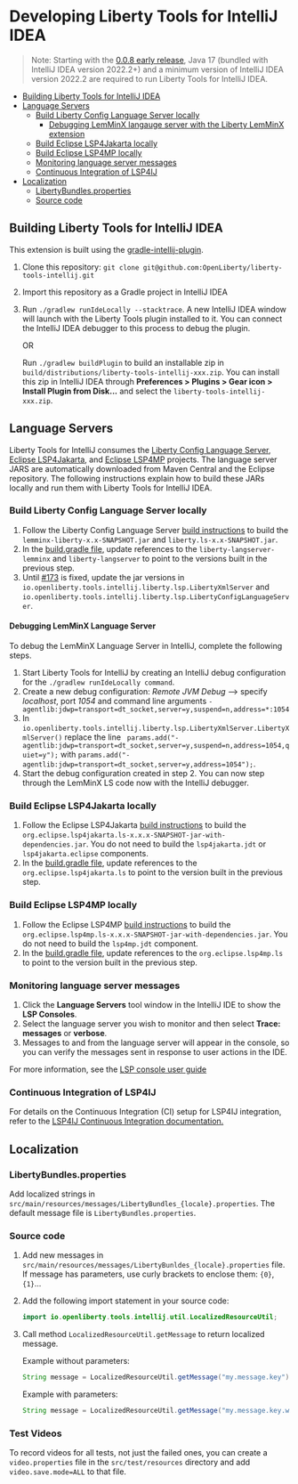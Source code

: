# Developing Liberty Tools for IntelliJ IDEA

> Note: Starting with the [0.0.8 early release](https://github.com/OpenLiberty/liberty-tools-intellij/releases/tag/0.0.8), Java 17 (bundled with IntelliJ IDEA version 2022.2+) and a minimum version of IntelliJ IDEA version 2022.2 are required to run Liberty Tools for IntelliJ IDEA.

- [Building Liberty Tools for IntelliJ IDEA](#building-liberty-tools-for-intellij-idea)
- [Language Servers](#language-servers)
  - [Build Liberty Config Language Server locally](#build-liberty-config-language-server-locally)
    - [Debugging LemMinX langauge server with the Liberty LemMinX extension](#debugging-lemminx-language-server-with-the-liberty-lemminx-extension)
  - [Build Eclipse LSP4Jakarta locally](#build-eclipse-lsp4jakarta-locally)
  - [Build Eclipse LSP4MP locally](#build-eclipse-lsp4mp-locally)
  - [Monitoring language server messages](#monitoring-language-server-messages)
  - [Continuous Integration of LSP4IJ](#continuous-integration-of-lsp4ij)
- [Localization](#localization)
  - [LibertyBundles.properties](#libertybundlesproperties)
  - [Source code](#source-code)

## Building Liberty Tools for IntelliJ IDEA

This extension is built using the [gradle-intellij-plugin](https://github.com/JetBrains/gradle-intellij-plugin/).

1. Clone this repository: `git clone git@github.com:OpenLiberty/liberty-tools-intellij.git`
2. Import this repository as a Gradle project in IntelliJ IDEA 
3. Run `./gradlew runIdeLocally --stacktrace`. A new IntelliJ IDEA window will launch with the Liberty Tools plugin installed to it. You can connect the IntelliJ IDEA debugger to this process to debug the plugin.

   OR  

   Run `./gradlew buildPlugin` to build an installable zip in `build/distributions/liberty-tools-intellij-xxx.zip`. You can install this zip in IntelliJ IDEA through **Preferences > Plugins > Gear icon > Install Plugin from Disk...** and select the `liberty-tools-intellij-xxx.zip`.

## Language Servers

Liberty Tools for IntelliJ consumes the [Liberty Config Language Server](https://github.com/OpenLiberty/liberty-language-server), [Eclipse LSP4Jakarta](https://github.com/eclipse/lsp4jakarta), and [Eclipse LSP4MP](https://github.com/eclipse/lsp4mp) projects. The language server JARS are automatically downloaded from Maven Central and the Eclipse repository. The following instructions explain how to build these JARs locally and run them with Liberty Tools for IntelliJ IDEA.

### Build Liberty Config Language Server locally

1. Follow the Liberty Config Language Server [build instructions](https://github.com/OpenLiberty/liberty-language-server/blob/main/DEVELOPING.md#projects) to build the `lemminx-liberty-x.x-SNAPSHOT.jar` and `liberty.ls-x.x-SNAPSHOT.jar`.
2. In the [build.gradle file](build.gradle), update references to the `liberty-langserver-lemminx` and `liberty-langserver` to point to the versions built in the previous step.
3. Until [#173](https://github.com/OpenLiberty/liberty-tools-intellij/issues/173) is fixed, update the jar versions in `io.openliberty.tools.intellij.liberty.lsp.LibertyXmlServer` and `io.openliberty.tools.intellij.liberty.lsp.LibertyConfigLanguageServer`.

#### Debugging LemMinX Language Server
To debug the LemMinX Language Server in IntelliJ, complete the following steps.
1. Start Liberty Tools for IntelliJ by creating an IntelliJ debug configuration for the `./gradlew runIdeLocally command`.
2. Create a new debug configuration: _Remote JVM Debug_ --> specify _localhost_, port _1054_ and command line arguments `-agentlib:jdwp=transport=dt_socket,server=y,suspend=n,address=*:1054`
3. In `io.openliberty.tools.intellij.liberty.lsp.LibertyXmlServer.LibertyXmlServer()` replace the line ` params.add("-agentlib:jdwp=transport=dt_socket,server=y,suspend=n,address=1054,quiet=y");` with  `params.add("-agentlib:jdwp=transport=dt_socket,server=y,address=1054");`.
4. Start the debug configuration created in step 2. You can now step through the LemMinX LS code now with the IntelliJ debugger.

### Build Eclipse LSP4Jakarta locally

1. Follow the Eclipse LSP4Jakarta [build instructions](https://github.com/eclipse/lsp4jakarta/blob/main/docs/BUILDING.md#building) to build the `org.eclipse.lsp4jakarta.ls-x.x.x-SNAPSHOT-jar-with-dependencies.jar`. You do not need to build the `lsp4jakarta.jdt` or `lsp4jakarta.eclipse` components.
2. In the [build.gradle file](build.gradle), update references to the `org.eclipse.lsp4jakarta.ls` to point to the version built in the previous step.

### Build Eclipse LSP4MP locally

1. Follow the Eclipse LSP4MP [build instructions](https://github.com/eclipse/lsp4mp#getting-started) to build the `org.eclipse.lsp4mp.ls-x.x.x-SNAPSHOT-jar-with-dependencies.jar`. You do not need to build the `lsp4mp.jdt` component.
2. In the [build.gradle file](build.gradle), update references to the `org.eclipse.lsp4mp.ls` to point to the version built in the previous step.

### Monitoring language server messages

1. Click the **Language Servers** tool window in the IntelliJ IDE to show the **LSP Consoles**.
2. Select the language server you wish to monitor and then select **Trace:**  **messages** or **verbose**.
3. Messages to and from the language server will appear in the console, so you can verify the messages sent in response to user actions in the IDE.

For more information, see the [LSP console user guide](https://github.com/redhat-developer/lsp4ij/blob/main/docs/UserGuide.md#lsp-console)

### Continuous Integration of LSP4IJ

For details on the Continuous Integration (CI) setup for LSP4IJ integration, refer to the [LSP4IJ Continuous Integration documentation.](docs/LSP4IJ-Continuous-Integration.md) 

## Localization

### LibertyBundles.properties
Add localized strings in `src/main/resources/messages/LibertyBundles_{locale}.properties`. The default message file is `LibertyBundles.properties`.

### Source code

1. Add new messages in `src/main/resources/messages/LibertyBunldes_{locale}.properties` file. If message has parameters, use curly brackets to enclose them: `{0}`, `{1}`...

2. Add the following import statement in your source code:

   ```java
   import io.openliberty.tools.intellij.util.LocalizedResourceUtil;
   ```

3. Call method `LocalizedResourceUtil.getMessage` to return localized message.

   Example without parameters:
   ```java
   String message = LocalizedResourceUtil.getMessage("my.message.key");
   ```
   Example with parameters:
   ```java
   String message = LocalizedResourceUtil.getMessage("my.message.key.with.params", param1, param2);
      ```
### Test Videos
To record videos for all tests, not just the failed ones, you can create a `video.properties` file in the `src/test/resources` directory and add `video.save.mode=ALL` to that file.